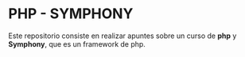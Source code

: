 # PHP - SYMPHONY

Este repositorio consiste en realizar apuntes sobre un curso de **php** y **Symphony**, que es un framework de php.
